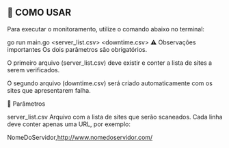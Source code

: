 ## 🧭 COMO USAR

Para executar o monitoramento, utilize o comando abaixo no terminal:

go run main.go <server_list.csv> <downtime.csv>
⚠️ Observações importantes
Os dois parâmetros são obrigatórios.

O primeiro arquivo (server_list.csv) deve existir e conter a lista de sites a serem verificados.

O segundo arquivo (downtime.csv) será criado automaticamente com os sites que apresentarem falha.

📂 Parâmetros

server_list.csv
Arquivo com a lista de sites que serão scaneados.
Cada linha deve conter apenas uma URL, por exemplo:

NomeDoServidor,http://www.nomedoservidor.com/
